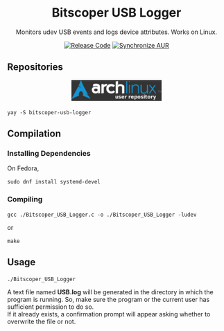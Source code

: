 <div align="center">

# Bitscoper USB Logger

Monitors udev USB events and logs device attributes. Works on Linux.

[![Release Code](https://github.com/bitscoper/Bitscoper_USB_Logger/actions/workflows/Release_Code.yaml/badge.svg)](https://github.com/bitscoper/Bitscoper_USB_Logger/actions/workflows/Release_Code.yaml)
[![Synchronize AUR](https://github.com/bitscoper/Bitscoper_USB_Logger/actions/workflows/Synchronize_AUR.yaml/badge.svg)](https://github.com/bitscoper/Bitscoper_USB_Logger/actions/workflows/Synchronize_AUR.yaml)

</div>

## Repositories

<div align="center">
    <a href="https://aur.archlinux.org/packages/bitscoper-usb-logger">
      <img
        src="https://raw.githubusercontent.com/bitscoper/bitscoper/main/External_Files/AUR.png"
        height="48"
        alt="AUR"
    /></a>
  </div>

`yay -S bitscoper-usb-logger`

## Compilation

### Installing Dependencies

On Fedora,

```
sudo dnf install systemd-devel
```

### Compiling

```
gcc ./Bitscoper_USB_Logger.c -o ./Bitscoper_USB_Logger -ludev
```

or

```
make
```

## Usage

```
./Bitscoper_USB_Logger
```

A text file named **USB.log** will be generated in the directory in which the program is running. So, make sure the program or the current user has sufficient permission to do so.  
If it already exists, a confirmation prompt will appear asking whether to overwrite the file or not.

